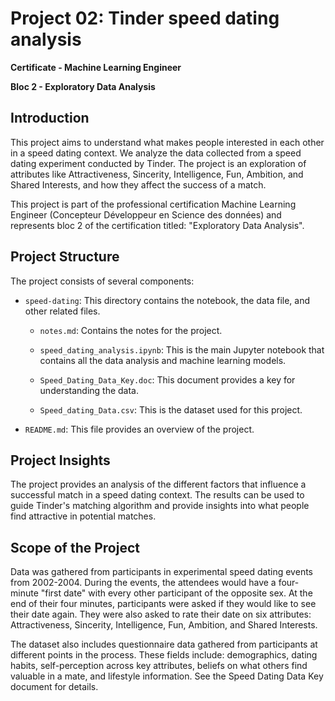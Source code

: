 # Project 02: Tinder speed dating analysis

**Certificate - Machine Learning Engineer**

**Bloc 2 - Exploratory Data Analysis**

## Introduction

This project aims to understand what makes people interested in each other in a speed dating context. We analyze the data collected from a speed dating experiment conducted by Tinder. The project is an exploration of attributes like Attractiveness, Sincerity, Intelligence, Fun, Ambition, and Shared Interests, and how they affect the success of a match.

This project is part of the professional certification Machine Learning Engineer (Concepteur Développeur en Science des données) and represents bloc 2 of the certification titled: "Exploratory Data Analysis".

## Project Structure

The project consists of several components:

- `speed-dating`: This directory contains the notebook, the data file, and other related files.

    - `notes.md`: Contains the notes for the project.
    
    - `speed_dating_analysis.ipynb`: This is the main Jupyter notebook that contains all the data analysis and machine learning models.
    
    - `Speed_Dating_Data_Key.doc`: This document provides a key for understanding the data.
    
    - `Speed_dating_Data.csv`: This is the dataset used for this project.

- `README.md`: This file provides an overview of the project.

## Project Insights

The project provides an analysis of the different factors that influence a successful match in a speed dating context. The results can be used to guide Tinder's matching algorithm and provide insights into what people find attractive in potential matches.

## Scope of the Project 

Data was gathered from participants in experimental speed dating events from 2002-2004. During the events, the attendees would have a four-minute "first date" with every other participant of the opposite sex. At the end of their four minutes, participants were asked if they would like to see their date again. They were also asked to rate their date on six attributes: Attractiveness, Sincerity, Intelligence, Fun, Ambition, and Shared Interests.

The dataset also includes questionnaire data gathered from participants at different points in the process. These fields include: demographics, dating habits, self-perception across key attributes, beliefs on what others find valuable in a mate, and lifestyle information. See the Speed Dating Data Key document for details.
